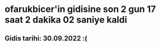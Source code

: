 # ofarukbicer'in gidisine son 2 gun 17 saat 2 dakika 02 saniye kaldi

## Gidis tarihi: 30.09.2022 :(